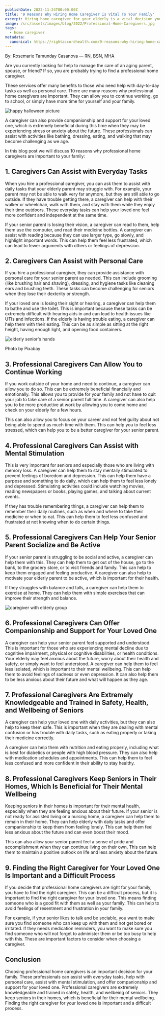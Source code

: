 ```yaml
---
publishDate: 2022-11-24T00:00:00Z
title: '9 Reasons Why Hiring Home Caregiver Is Vital To Your Family'
excerpt: Hiring home caregiver for your elderly is a vital decision you can make. Here, we'll discuss the 9 reasons why caregivers are important to your family
image: /src/assets/images/blog/2022/Professional-Home-Caregivers.jpg
tags:
  - home caregiver
metadata:
  canonical: https://rightaccordhealth.com/9-reasons-why-hiring-home-caregiver-is-vital
---
```



By: Rosemarie Tamunday Casanova — RN, BSN, MHA


Are you currently looking for help to manage the care of an aging parent, spouse, or friend? If so, you are probably trying to find a professional home caregiver.

These services offer many benefits to those who need help with day-to-day tasks as well as personal care. There are many reasons why professional home caregivers are important. They can allow you to continue working, go to school, or simply have more time for yourself and your family.

![happy halloween picture](/src/assets/images/blog/2022/caregiver-with-elderly-in-wheelchair.jpg)

A caregiver can also provide companionship and support for your loved one, which is extremely beneficial during this time when they may be experiencing stress or anxiety about the future. These professionals can assist with activities like bathing, dressing, eating, and walking that may become challenging as we age.

In this blog post we will discuss 10 reasons why professional home caregivers are important to your family:

1\. Caregivers Can Assist with Everyday Tasks
---------------------------------------------

When you hire a professional caregiver, you can ask them to assist with daily tasks that your elderly parent may struggle with. For example, your parent may not be able to walk very far anymore, but they are still able to go outside. If they have trouble getting there, a caregiver can help with their walker or wheelchair, walk with them, and stay with them while they enjoy their time outdoors. These everyday tasks can help your loved one feel more confident and independent at the same time.

If your senior parent is losing their vision, a caregiver can read to them, help them use the computer, and read their medicine bottles. A caregiver can assist with reading because they can use larger type, go slowly, and highlight important words. This can help them feel less frustrated, which can lead to fewer arguments with others or feelings of depression.

2\. Caregivers Can Assist with Personal Care
--------------------------------------------

If you hire a professional caregiver, they can provide assistance with personal care for your senior parent as needed. This can include grooming (like brushing hair and shaving), dressing, and hygiene tasks like cleaning ears and brushing teeth. These tasks can become challenging for seniors when they lose their dexterity or strength.

If your loved one is losing their sight or hearing, a caregiver can help them to bathe and use the toilet. This is important because these tasks can be extremely difficult with hearing aids in and can lead to health issues like UTIs and infections. If the elderly is having trouble eating, a caregiver can help them with their eating. This can be as simple as sitting at the right height, having enough light, and opening food containers.

![elderly senior's hands](/src/assets/images/blog/2022/hands.jpg)

Photo by Pixabay

3\. Professional Caregivers Can Allow You to Continue Working
-------------------------------------------------------------

If you work outside of your home and need to continue, a caregiver can allow you to do so. This can be extremely beneficial financially and emotionally. This allows you to provide for your family and not have to quit your job to take care of a senior parent full time. A caregiver can also help you to be more productive at work by allowing you to come home and check on your elderly for a few hours.

This can also allow you to focus on your career and not feel guilty about not being able to spend as much time with them. This can help you to feel less stressed, which can help you to be a better caregiver for your senior parent.

4\. Professional Caregivers Can Assist with Mental Stimulation
--------------------------------------------------------------

This is very important for seniors and especially those who are living with memory loss. A caregiver can help them to stay mentally stimulated to prevent feelings of boredom and depression. This can help them have a purpose and something to do daily, which can help them to feel less lonely and depressed. Stimulating activities could include watching movies, reading newspapers or books, playing games, and talking about current events.

If they has trouble remembering things, a caregiver can help them to remember their daily routines, such as when and where to take their medicine or when to eat. This can help them to feel less confused and frustrated at not knowing when to do certain things.

5\. Professional Caregivers Can Help Your Senior Parent Socialize and Be Active
-------------------------------------------------------------------------------

If your senior parent is struggling to be social and active, a caregiver can help them with this. They can help them to get out of the house, go to the bank, to the grocery store, or to visit friends and family. This can help to keep them engaged and feeling productive. A caregiver can also help to motivate your elderly parent to be active, which is important for their health.

If they struggles with balance and falls, a caregiver can help them to exercise at home. They can help them with simple exercises that can improve their strength and balance.

![caregiver with elderly group](/src/assets/images/blog/2022/caregiver-with-elderly.jpg)

6\. Professional Caregivers Can Offer Companionship and Support for Your Loved One
----------------------------------------------------------------------------------

A caregiver can help your senior parent feel supported and understood. This is important for those who are experiencing mental decline due to cognitive impairment, physical or cognitive disabilities, or health conditions. Your elderly may feel anxious about the future, worry about their health and safety, or simply want to feel understood. A caregiver can help them to feel less isolated, which is important to their mental wellbeing. This can help them to avoid feelings of sadness or even depression. It can also help them to be less anxious about their future and what will happen as they age.

7\. Professional Caregivers Are Extremely Knowledgeable and Trained in Safety, Health, and Wellbeing of Seniors
---------------------------------------------------------------------------------------------------------------

A caregiver can help your loved one with daily activities, but they can also help to keep them safe. This is important when they are dealing with mental confusion or has trouble with daily tasks, such as eating properly or taking their medicine correctly.

A caregiver can help them with nutrition and eating properly, including what is best for diabetics or people with high blood pressure. They can also help with medication schedules and appointments. This can help them to feel less confused and more confident in their ability to stay healthy.

8\. Professional Caregivers Keep Seniors in Their Homes, Which Is Beneficial for Their Mental Wellbeing
-------------------------------------------------------------------------------------------------------

Keeping seniors in their homes is important for their mental health, especially when they are feeling anxious about their future. If your senior is not ready for assisted living or a nursing home, a caregiver can help them to remain in their home. They can help elderly with daily tasks and offer companionship to keep them from feeling lonely. This can help them feel less anxious about the future and can even boost their mood.

This can also allow your senior parent feel a sense of pride and accomplishment when they can continue living on their own. This can help them to maintain a positive outlook on life and less anxiety about the future.

9\. Finding the Right Caregiver for Your Loved One Is Important and a Difficult Process
---------------------------------------------------------------------------------------

If you decide that professional home caregivers are right for your family, you have to find the right caregiver. This can be a difficult process, but it is important to find the right caregiver for your loved one. This means finding someone who is a good fit with them as well as your family. This can help to avoid feelings of resentment and frustration in your family.

For example, if your senior likes to talk and be sociable, you want to make sure you find someone who can keep up with them and not get bored or irritated. If they needs medication reminders, you want to make sure you find someone who will not forget to administer them or be too busy to help with this. These are important factors to consider when choosing a caregiver.

Conclusion
----------

Choosing professional home caregivers is an important decision for your family. These professionals can assist with everyday tasks, help with personal care, assist with mental stimulation, and offer companionship and support for your loved one. Professional caregivers are extremely knowledgeable and trained in safety, health, and wellbeing of seniors. They keep seniors in their homes, which is beneficial for their mental wellbeing. Finding the right caregiver for your loved one is important and a difficult process.
